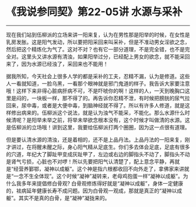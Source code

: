 # 《我说参同契》第22-05讲 水源与采补

------

现在我们站到伍柳派的立场来讲一阳来复，认为在男性那是阳举的时候，在女性是乳房发胀。这是阳气发动，所以要把阳采回来叫采补，但是不准动男女淫欲之念，然后把这个精炼化为气了。这对不对？也有它一部分道理，不是完全错，也不是完全对。这里头又讲水源有清浊，如果阳举过分，已经配上男女的欲念，就不能采回来了，因为水源已经浊了，采回来也不能用！

据我所知，今天社会上很多人学的都是采补的工夫，忍精不漏，认为是修道。这些人一看就知道，一脸乌黑，一看那个眼神就是邪门鬼道的样子。我告诉大家要注意哦！这样下来非得心脏病肝病不可，不是吓唬你的啊！这样的人，一天到晚胸口这里是闷的，一块板一样，那不得了的。再告诉你忍精不泄，有时候把膀胱的尿气拉回来，尿中毒，或者是大便中毒，到脑神经就不得了。所以有许多人修道，就是这样修出病来的。伍柳派这个说法，就是认为浊气不能采，不能化。那么水源什么时候清呢？是阳举未举之前，将举未举欲念根本没有，这个时候才叫做清的水源。这是伍柳派的立场哦！讲到这里，我要给伍柳派打两个圈圈，因为这一点很有道理。

但是要认清水源的清浊，还是着相的，还不是上品丹法。上品丹法的一阳来复，刚才讲过，在将醒未醒之际，身心阳气精从足底生。你们多去体会足底，足底有很多的穴道，年纪大了脚趾甲变成灰趾甲了，左边或右边的脚指头不动了，脚指头不动是肾气亏损，心脏也不对啰！所以先要把阳气认清楚了，配上意念平静，再就是“经营养鄞鄂，凝神以成躯”。这个神是指六根都收回不向外走了，拿佛家来讲就是“一念不生全体现”。这个时候“凝神”凝转来，老母鸡抱蛋一样“凝神以成躯”。为什么我多年来提倡修白骨观? 白骨观修炼得好就是“凝神以成躯”，身体一定健康的，袪病延年健康长寿不成问题。因为白骨观一观成，那就是真正的“凝神以成躯”。其实不是真的白骨，是“凝神”凝拢来的。